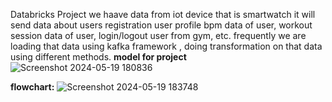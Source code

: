 Databricks Project 
we haave data from iot device that is smartwatch it will send data about users registration user profile
bpm data of user, workout session data of user, login/logout user from gym, etc. frequently
we are loading that data using kafka framework , doing transformation on that data using different methods.
**model for project**
![Screenshot 2024-05-19 180836](https://github.com/G-Chandramani/Databricks_Capstone_Project/assets/98181696/e8cc3784-28cc-4b88-8b7d-d0fee5514da0)

**flowchart:**
![Screenshot 2024-05-19 183748](https://github.com/G-Chandramani/Databricks_Capstone_Project/assets/98181696/1c0e7dcf-38a8-4c7e-8cda-71959176fc29)

